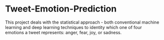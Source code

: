# Tweet-Emotion-Prediction
This project deals with the statistical approach - both conventional machine learning and deep learning techniques to identity which one of four emotions a tweet represents: anger, fear, joy, or sadness. 
